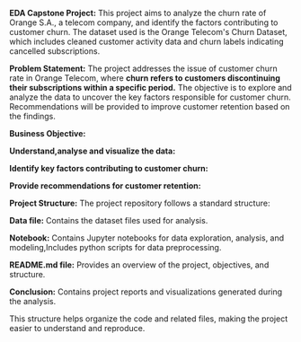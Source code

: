 **EDA Capstone Project:** 
This project aims to analyze the churn rate of Orange S.A., a telecom company, and identify the factors contributing to customer churn. The dataset used is the Orange Telecom's Churn Dataset, which includes cleaned customer activity data and churn labels indicating cancelled subscriptions.

**Problem Statement:**
The project addresses the issue of customer churn rate in Orange Telecom, where **churn refers to customers discontinuing their subscriptions within a specific period.** The objective is to explore and analyze the data to uncover the key factors responsible for customer churn. Recommendations will be provided to improve customer retention based on the findings.

**Business Objective:**

**Understand,analyse and visualize the data:** 

**Identify key factors contributing to customer churn:**

**Provide recommendations for customer retention:** 

**Project Structure:**
The project repository follows a standard structure:

**Data file:** Contains the dataset files used for analysis.

**Notebook:** Contains Jupyter notebooks for data exploration, analysis, and modeling,Includes python scripts for data preprocessing.

**README.md file:** Provides an overview of the project, objectives, and structure.

**Conclusion:** Contains project reports and visualizations generated during the analysis.

This structure helps organize the code and related files, making the project easier to understand and reproduce.
